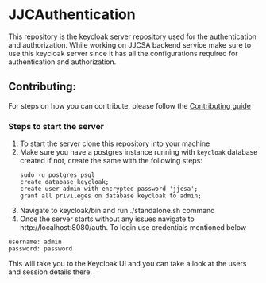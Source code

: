 # JJCAuthentication

This repository is the keycloak server repository used for the authentication and authorization. While working on JJCSA backend service make sure to use this keycloak server since it has all the configurations required for authentication and authorization. 

## Contributing:

For steps on how you can contribute, please follow the [Contributing guide](https://github.com/JJCSA/backend/blob/developer/CONTRIBUTING.md)

### Steps to start the server
1. To start the server clone this repository into your machine
2. Make sure you have a postgres instance running with `keycloak` database created
    If not, create the same with the following steps:
    ```
    sudo -u postgres psql
    create database keycloak;
    create user admin with encrypted password 'jjcsa';
    grant all privileges on database keycloak to admin;
    ```
3. Navigate to keycloak/bin and run ./standalone.sh command
4. Once the server starts without any issues navigate to http://localhost:8080/auth. To login use credentials mentioned below 
````
username: admin
password: password
````

This will take you to the Keycloak UI and you can take a look at the users and session details there.
